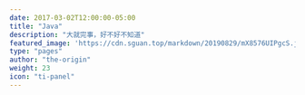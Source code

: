 ```yaml
---
date: 2017-03-02T12:00:00-05:00
title: "Java"
description: "大就完事，好不好不知道"
featured_image: 'https://cdn.sguan.top/markdown/20190829/mX8576UIPgcS.jpg?imageslim'
type: "pages"
author: "the-origin"
weight: 23
icon: "ti-panel"
---
```

